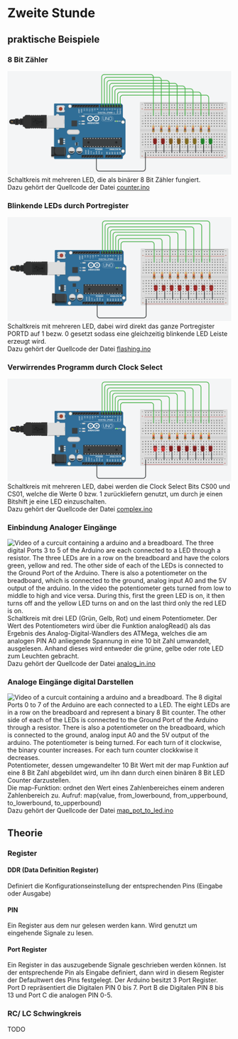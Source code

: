 # Zweite Stunde

## praktische Beispiele

### 8 Bit Zähler

![Video of a curcuit containing a arduino and a breadboard. The 8 digital Ports 0 to 7 of the Arduino are each connected to a LED through a resistor. The eight LEDs are in a row on the breadboard. The other side of each of the LEDs is connected to the Ground Port of the Arduino. The eight LEDs display a eight Bit counter, counting from 00000000 to 11111111.](media/counting_LED.gif)  
Schaltkreis mit mehreren LED, die als binärer 8 Bit Zähler fungiert.  
Dazu gehört der Quellcode der Datei [counter.ino](src/counter/counter.ino)

### Blinkende LEDs durch Portregister

![Video of a curcuit containing a arduino and a breadboard. The 8 digital Ports 0 to 7 of the Arduino are each connected to a LED through a resistor. The eight LEDs are in a row on the breadboard. The other side of each of the LEDs is connected to the Ground Port of the Arduino. The LEDs turn alternate between on and off fastly and simultaneously.](media/flashing_LED.gif)  
Schaltkreis mit mehreren LED, dabei wird direkt das ganze Portregister PORTD auf 1 bezw. 0 gesetzt sodass eine gleichzeitig blinkende LED Leiste erzeugt wird.  
Dazu gehört der Quellcode der Datei [flashing.ino](src/flashing/flashing.ino)

### Verwirrendes Programm durch Clock Select

![Image of a curcuit containing a arduino and a breadboard. The 8 digital Ports 0 to 7 of the Arduino are each connected to a LED through a resistor. The eight LEDs are in a row on the breadboard. The other side of each of the LEDs is connected to the Ground Port of the Arduino. The two LEDs on the left are on, the rest is off.](media/complex_LED.png)  
Schaltkreis mit mehreren LED, dabei werden die Clock Select Bits CS00 und CS01, welche die Werte 0 bzw. 1 zurückliefern genutzt, um durch je einen Bitshift je eine LED einzuschalten.  
Dazu gehört der Quellcode der Datei [complex.ino](src/complex/complex.ino)  

### Einbindung Analoger Eingänge

![Video of a curcuit containing a arduino and a breadboard. The three digital Ports 3 to 5 of the Arduino are each connected to a LED through a resistor. The three LEDs are in a row on the breadboard and have the colors green, yellow and red. The other side of each of the LEDs is connected to the Ground Port of the Arduino. There is also a potentiometer on the breadboard, which is connected to the ground, analog input A0 and the 5V output of the arduino. In the video the potentiometer gets turned from low to middle to high and vice versa. During this, first the green LED is on, it then turns off and the yellow LED turns on and on the last third only the red LED is on.](media/analog_in_LED.gif)  
Schaltkreis mit drei LED (Grün, Gelb, Rot) und einem Potentiometer. Der Wert des Potentiometers wird über die Funktion analogRead() als das Ergebnis des Analog-Digital-Wandlers des ATMega, welches die am analogen PIN A0 anliegende Spannung in eine 10 bit Zahl umwandelt, ausgelesen. Anhand dieses wird entweder die grüne, gelbe oder rote LED zum Leuchten gebracht.  
Dazu gehört der Quellcode der Datei [analog_in.ino](src/analog_in/analog_in.ino)

### Analoge Eingänge digital Darstellen

![Video of a curcuit containing a arduino and a breadboard. The 8 digital Ports 0 to 7 of the Arduino are each connected to a LED. The eight LEDs are in a row on the breadboard and represent a binary 8 Bit counter. The other side of each of the LEDs is connected to the Ground Port of the Arduino through a resistor. There is also a potentiometer on the breadboard, which is connected to the ground, analog input A0 and the 5V output of the arduino. The potentiometer is being turned. For each turn of it clockwise, the binary counter increases. For each turn counter clockkwise it decreases.](media/map_pot_to_LED.gif)  
Potentiometer, dessen umgewandelter 10 Bit Wert mit der map Funktion auf eine 8 Bit Zahl abgebildet wird, um ihn dann durch einen binären 8 Bit LED Counter darzustellen.  
Die map-Funktion: ordnet den Wert eines Zahlenbereiches einem anderen Zahlenbereich zu. Aufruf: map(value, from_lowerbound, from_upperbound, to_lowerbound, to_upperbound)  
Dazu gehört der Quellcode der Datei [map_pot_to_led.ino](src/map_pot_to_led/map_pot_to_led.ino)

## Theorie

### Register

#### DDR (Data Definition Register)

Definiert die Konfigurationseinstellung der entsprechenden Pins (Eingabe oder Ausgabe)

#### PIN

Ein Register aus dem nur gelesen werden kann. Wird genutzt um eingehende Signale zu lesen.

#### Port Register

Ein Register in das auszugebende Signale geschrieben werden können. Ist der entsprechende Pin als Eingabe definiert, dann wird in diesem Register der Defaultwert des Pins festgelegt. Der Arduino besitzt 3 Port Register. Port D repräsentiert die Digitalen PIN 0 bis 7. Port B die Digitalen PIN 8 bis 13 und Port C die analogen PIN 0-5.

### RC/ LC Schwingkreis

TODO
